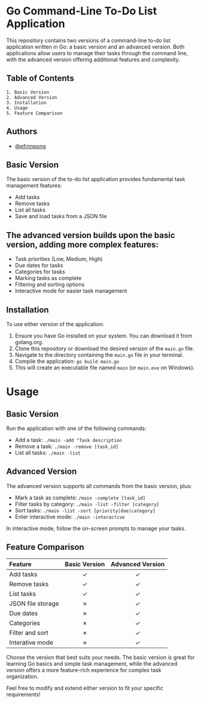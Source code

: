 
# Go Command-Line To-Do List Application

This repository contains two versions of a command-line to-do list application written in Go: a basic version and an advanced version. Both applications allow users to manage their tasks through the command line, with the advanced version offering additional features and complexity.




## Table of Contents

    1. Basic Version
    2. Advanced Version
    3. Installation
    4. Usage
    5. Feature Comparison


## Authors

- [@efrimpong](https://www.efrimpong.com)


## Basic Version

The basic version of the to-do list application provides fundamental task management features:
- Add tasks
- Remove tasks
- List all tasks
- Save and load tasks from a JSON file

## The advanced version builds upon the basic version, adding more complex features:

- Task priorities (Low, Medium, High)
- Due dates for tasks
- Categories for tasks
- Marking tasks as complete
- Filtering and sorting options
- Interactive mode for easier task management

## Installation

To use either version of the application:

  1. Ensure you have Go installed on your system. You can download it from golang.org.
  2. Clone this repository or download the desired version of the `main.go` file.
  3. Navigate to the directory containing the `main.go` file in your terminal.
  4. Compile the application:
    `go build main.go`
  5. This will create an executable file named `main` (or `main.exe` on Windows).

# Usage

## Basic Version

Run the application with one of the following commands:
 - Add a task: `./main -add "Task description`
 - Remove a task: `./main -remove [task_id]`
 - List all tasks: `./main -list`

## Advanced Version

The advanced version supports all commands from the basic version, plus:
  - Mark a task as complete: `/main -complete [task_id]`
  - Filter tasks by category: `./main -list -filter [category]`
  - Sort tasks: `./main -list -sort [priority|due|category]`
  - Enter interactive mode: `./main -interactive`

In interactive mode, follow the on-screen prompts to manage your tasks.

## Feature Comparison

| Feature |  Basic Version  | Advanced Version |
|:-----|:--------:|:------:|
| Add tasks   | ✓ | ✓ |
| Remove tasks   |  ✓  | ✓ |
| List tasks   | ✓ | ✓ |
| JSON file storage  | ✗ | ✓ |
| Due dates   | ✗ | ✓ |
| Categories   | ✗ | ✓ |
| Filter and sort   | ✗ | ✓ |
| Interative mode   | ✗ | ✓ |

Choose the version that best suits your needs. The basic version is great for learning Go basics and simple task management, while the advanced version offers a more feature-rich experience for complex task organization.

Feel free to modify and extend either version to fit your specific requirements!